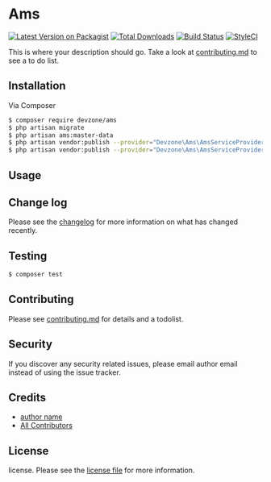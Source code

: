 # Ams

[![Latest Version on Packagist][ico-version]][link-packagist]
[![Total Downloads][ico-downloads]][link-downloads]
[![Build Status][ico-travis]][link-travis]
[![StyleCI][ico-styleci]][link-styleci]

This is where your description should go. Take a look at [contributing.md](contributing.md) to see a to do list.

## Installation

Via Composer

``` bash
$ composer require devzone/ams
$ php artisan migrate
$ php artisan ams:master-data
$ php artisan vendor:publish --provider="Devzone\Ams\AmsServiceProvider" --tag="ams.config"
$ php artisan vendor:publish --provider="Devzone\Ams\AmsServiceProvider" --tag="ams.assets"
```

## Usage

## Change log

Please see the [changelog](changelog.md) for more information on what has changed recently.

## Testing

``` bash
$ composer test
```

## Contributing

Please see [contributing.md](contributing.md) for details and a todolist.

## Security

If you discover any security related issues, please email author email instead of using the issue tracker.

## Credits

- [author name][link-author]
- [All Contributors][link-contributors]

## License

license. Please see the [license file](license.md) for more information.

[ico-version]: https://img.shields.io/packagist/v/devzone/ams.svg?style=flat-square
[ico-downloads]: https://img.shields.io/packagist/dt/devzone/ams.svg?style=flat-square
[ico-travis]: https://img.shields.io/travis/devzone/ams/master.svg?style=flat-square
[ico-styleci]: https://styleci.io/repos/12345678/shield

[link-packagist]: https://packagist.org/packages/devzone/ams
[link-downloads]: https://packagist.org/packages/devzone/ams
[link-travis]: https://travis-ci.org/devzone/ams
[link-styleci]: https://styleci.io/repos/12345678
[link-author]: https://github.com/devzone
[link-contributors]: ../../contributors
